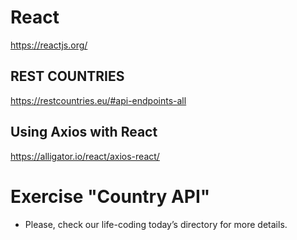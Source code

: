 # React

https://reactjs.org/

## REST COUNTRIES

https://restcountries.eu/#api-endpoints-all

## Using Axios with React

https://alligator.io/react/axios-react/

# Exercise "Country API"

- Please, check our life-coding today’s directory for more details.
